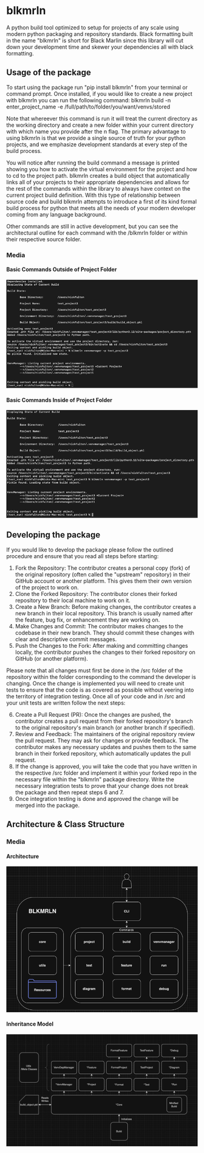 # blkmrln
 A python build tool optimized to setup for projects of any scale using modern python packaging and repository standards. Black formatting built in the name "blkmrln" is short for Black Marlin since this library will cut down your development time and skewer your dependencies all with black formatting. 

 ## Usage of the package
 To start using the package run "pip install blkmrln" from your terminal or command prompt. Once installed, if you would like to create a new project with blkmrln you can run the following 
 command: blkmrln build -n enter_project_name -e /full/path/to/folder/you/want/venvs/stored

 Note that whereever this command is run it will treat the current directory as the working directory and create a new folder within your current directory with which name you provide after
 the n flag. The primary advantage to using blkmrln is that we provide a single source of truth for your python projects, and we emphasize development standards at every step of the build process. 

 You will notice after running the build command a message is printed showing you how to activate the virtual environment for the project and how to cd to the project path. blkmrln creates a
 build object that automatically links all of your projects to their appropriate dependencies and allows for the rest of the commands within the library to always have context on the current
 project build definition. With this type of relationship between source code and build blkmrln attempts to introduce a first of its kind formal build process for python that meets all the needs of your modern developer coming from any language background.

 Other commands are still in active development, but you can see the architectural outline for each command with the /blkmrln folder or within their respective source folder.  

 ### Media

 #### Basic Commands Outside of Project Folder
 ![Basic Commands Outside of Project Folder](https://github.com/nickornator9000/blkmrln/blob/9ff534d352e3dda014e61928e54bd40e552507df/media/Basic%20Commands.png)

#### Basic Commands Inside of Project Folder
  ![Basic Commands Inside of Project Folder](https://github.com/nickornator9000/blkmrln/blob/9ff534d352e3dda014e61928e54bd40e552507df/media/Basic%20Commands%20Project%20Context.png)

## Developing the package
If you would like to develop the package please follow the outlined procedure and ensure that you read all steps before starting:
1. Fork the Repository: The contributor creates a personal copy (fork) of the original repository (often called the "upstream" repository) in their GitHub account or another platform. This gives them their own version of the project to work on.
2. Clone the Forked Repository: The contributor clones their forked repository to their local machine to work on it.
3. Create a New Branch: Before making changes, the contributor creates a new branch in their local repository. This branch is usually named after the feature, bug fix, or enhancement they are working on.
4. Make Changes and Commit: The contributor makes changes to the codebase in their new branch. They should commit these changes with clear and descriptive commit messages.
5. Push the Changes to the Fork: After making and committing changes locally, the contributor pushes the changes to their forked repository on GitHub (or another platform).

Please note that all changes must first be done in the /src folder of the repository within the folder corresponding to the command the developer is changing. Once the change is implemented you will need to create unit tests to ensure that the code is as covered as possible without veering into the territory of integration testing. Once all of your code and in /src and your unit tests are written follow the next steps:

6. Create a Pull Request (PR): Once the changes are pushed, the contributor creates a pull request from their forked repository's branch to the original repository's main branch (or another branch if specified).
7. Review and Feedback: The maintainers of the original repository review the pull request. They may ask for changes or provide feedback. The contributor makes any necessary updates and pushes them to the same branch in their forked repository, which automatically updates the pull request.
8. If the change is approved, you will take the code that you have written in the respective /src folder and implement it within your forked repo in the necessary file within the "blkmrln" package directory. Write the necessary integration tests to prove that your change does not break the package and then repeat steps 6 and 7. 
9. Once integration testing is done and approved the change will be merged into the package. 

## Architecture & Class Structure
### Media

#### Architecture
![Architecture](https://github.com/nickornator9000/blkmrln/blob/cac201426938922a6c9117252e4046bfae4a0ec2/media/Architecture.png)

#### Inheritance Model
![Basic Commands Inside of Project Folder](https://github.com/nickornator9000/blkmrln/blob/cac201426938922a6c9117252e4046bfae4a0ec2/media/Inheritance%20Model.png)
